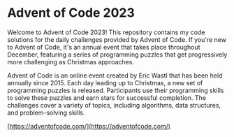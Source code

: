 # Advent of Code 2023

Welcome to Advent of Code 2023! This repository contains my code solutions for the daily challenges provided by Advent of Code. If you're new to Advent of Code, it's an annual event that takes place throughout December, featuring a series of programming puzzles that get progressively more challenging as Christmas approaches.

Advent of Code is an online event created by Eric Wastl that has been held annually since 2015. Each day leading up to Christmas, a new set of programming puzzles is released. Participants use their programming skills to solve these puzzles and earn stars for successful completion. The challenges cover a variety of topics, including algorithms, data structures, and problem-solving skills.

[https://adventofcode.com/](https://adventofcode.com/)
